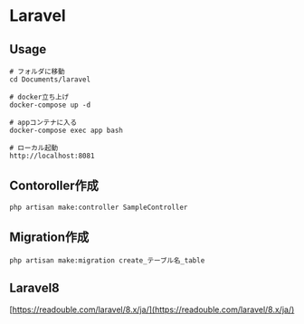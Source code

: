 # Laravel

## Usage
```terminal
# フォルダに移動
cd Documents/laravel 

# docker立ち上げ
docker-compose up -d

# appコンテナに入る
docker-compose exec app bash

# ローカル起動
http://localhost:8081
```

## Contoroller作成
```
php artisan make:controller SampleController
```
## Migration作成
```
php artisan make:migration create_テーブル名_table
```

## Laravel8
[https://readouble.com/laravel/8.x/ja/](https://readouble.com/laravel/8.x/ja/)

